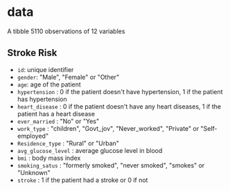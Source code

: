 # data

A tibble 5110 observations of 12 variables

## Stroke Risk

- `id`: unique identifier
- `gender`: "Male", "Female" or "Other"
- `age`: age of the patient
- `hypertension` : 0 if the patient doesn't have hypertension, 1 if the patient has hypertension
- `heart_disease` : 0 if the patient doesn't have any heart diseases, 1 if the patient has a heart disease
- `ever_married` : "No" or "Yes"
- `work_type` : "children", "Govt_jov", "Never_worked", "Private" or "Self-employed"
- `Residence_type` : "Rural" or "Urban"
- `avg_glucose_level` : average glucose level in blood
- `bmi` : body mass index
- `smoking_satus` : "formerly smoked", "never smoked", "smokes" or "Unknown"
- `stroke` : 1 if the patient had a stroke or 0 if not
